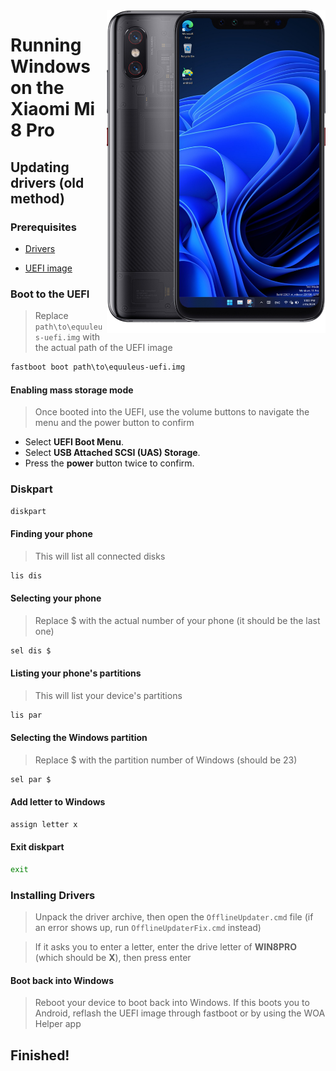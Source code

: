 <img align="right" src="https://github.com/n00b69/woa-equuleus/blob/main/equuleus.png" width="350" alt="Windows 11 running on equuleus">

# Running Windows on the Xiaomi Mi 8 Pro

## Updating drivers (old method)

### Prerequisites
- [Drivers](https://github.com/n00b69/woa-equuleus/releases/tag/Drivers)
  
- [UEFI image](https://github.com/n00b69/woa-equuleus/releases/tag/UEFI)

### Boot to the UEFI
> Replace `path\to\equuleus-uefi.img` with the actual path of the UEFI image
```cmd
fastboot boot path\to\equuleus-uefi.img
```

#### Enabling mass storage mode
> Once booted into the UEFI, use the volume buttons to navigate the menu and the power button to confirm
- Select **UEFI Boot Menu**.
- Select **USB Attached SCSI (UAS) Storage**.
- Press the **power** button twice to confirm.

### Diskpart
```cmd
diskpart
```

#### Finding your phone
> This will list all connected disks
```cmd
lis dis
```

#### Selecting your phone
> Replace $ with the actual number of your phone (it should be the last one)
```cmd
sel dis $
```

#### Listing your phone's partitions
> This will list your device's partitions
```cmd
lis par
```

#### Selecting the Windows partition
> Replace $ with the partition number of Windows (should be 23)
```cmd
sel par $
```

#### Add letter to Windows
```cmd
assign letter x
```

#### Exit diskpart
```cmd
exit
```

### Installing Drivers
> Unpack the driver archive, then open the `OfflineUpdater.cmd` file (if an error shows up, run `OfflineUpdaterFix.cmd` instead)

> If it asks you to enter a letter, enter the drive letter of **WIN8PRO** (which should be **X**), then press enter

#### Boot back into Windows
> Reboot your device to boot back into Windows. If this boots you to Android, reflash the UEFI image through fastboot or by using the WOA Helper app

## Finished!
















